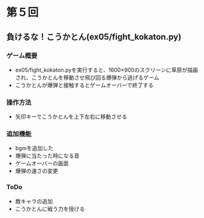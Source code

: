 # 第５回
## 負けるな！こうかとん(ex05/fight_kokaton.py)
### ゲーム概要
- ex05/fight_kokaton.pyを実行すると、1600×900のスクリーンに草原が描画され、こうかとんを移動させ飛び回る爆弾から逃げるゲーム
- こうかとんが爆弾と接触するとゲームオーバーで終了する
### 操作方法
- 矢印キーでこうかとんを上下左右に移動させる
### 追加機能
- bgmを追加した
- 爆弾に当たった時になる音
- ゲームオーバーの画面
- 爆弾の速さの変更
### ToDo
- 敵キャラの追加
- こうかとんに戦う力を授ける